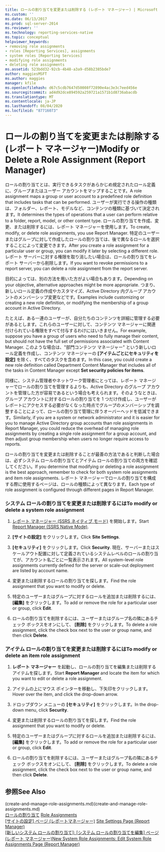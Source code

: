 ```yaml
---
title: ロールの割り当てを変更または削除する (レポート マネージャー) | Microsoft Docs
ms.custom: ''
ms.date: 06/13/2017
ms.prod: sql-server-2014
ms.reviewer: ''
ms.technology: reporting-services-native
ms.topic: conceptual
helpviewer_keywords:
- removing role assignments
- roles [Reporting Services], assignments
- system roles [Reporting Services]
- modifying role assignments
- deleting role assignments
ms.assetid: 523bdd32-92cb-4b48-a3a9-d58b2385bde7
author: maggiesMSFT
ms.author: maggies
manager: kfile
ms.openlocfilehash: d67c5cdb7647d50008f72890e4ac3e3c7eed456e
ms.sourcegitcommit: ad4d92dce894592a259721a1571b1d8736abacdb
ms.translationtype: MT
ms.contentlocale: ja-JP
ms.lasthandoff: 08/04/2020
ms.locfileid: "87716073"
---
```

# <a name="modify-or-delete-a-role-assignment-report-manager"></a><span data-ttu-id="fe0ef-102">ロールの割り当てを変更または削除する (レポート マネージャー)</span><span class="sxs-lookup"><span data-stu-id="fe0ef-102">Modify or Delete a Role Assignment (Report Manager)</span></span>
  <span data-ttu-id="fe0ef-103">ロールの割り当てとは、実行できるタスクがあらかじめ規定されたロール定義に、グループまたはユーザー アカウントをマップすることです。</span><span class="sxs-lookup"><span data-stu-id="fe0ef-103">A role assignment maps a group or user account to a predefined role definition that includes tasks that can be performed.</span></span> <span data-ttu-id="fe0ef-104">ユーザーが実行できる操作の種類は、フォルダー、レポート、モデルなど、コンテンツの種類に基づいて決定されます。</span><span class="sxs-lookup"><span data-stu-id="fe0ef-104">It determines the types of operations that a user can perform relative to a folder, report, model, or other content type.</span></span> <span data-ttu-id="fe0ef-105">ロールの割り当てを作成、変更、または削除するには、レポート マネージャーを使用します。</span><span class="sxs-lookup"><span data-stu-id="fe0ef-105">To create, modify, or delete role assignments, you use Report Manager.</span></span> <span data-ttu-id="fe0ef-106">特定のユーザーまたはグループに対して作成したロールの割り当ては、後で異なるロールを選択することによって変更できます。</span><span class="sxs-lookup"><span data-stu-id="fe0ef-106">After you create a role assignment for a particular user or group, you can modify it later by selecting a different role.</span></span> <span data-ttu-id="fe0ef-107">レポート サーバーに対する権限を取り消したい場合は、ロールの割り当てをレポート サーバーから削除します。</span><span class="sxs-lookup"><span data-stu-id="fe0ef-107">If you want to revoke permissions to a report server, you can delete a role assignment from the report server.</span></span>  
  
 <span data-ttu-id="fe0ef-108">目的によっては、別の方法を用いた方がよい場合もあります。</span><span class="sxs-lookup"><span data-stu-id="fe0ef-108">Depending on your objective, alternative approaches might be more appropriate.</span></span> <span data-ttu-id="fe0ef-109">つまり、新しいロール定義の作成やカスタマイズ、Active Directory 内グループ アカウントのメンバーシップ変更などです。</span><span class="sxs-lookup"><span data-stu-id="fe0ef-109">Examples include customizing or creating a new role definition, or modifying the membership of a group account in Active Directory.</span></span>  
  
 <span data-ttu-id="fe0ef-110">たとえば、ある一連のユーザーが、自分たちのコンテンツを詳細に管理する必要があるとします。これらのユーザーに対して、コンテンツ マネージャーに関連付けられている権限をすべて付与するわけにはいきません。</span><span class="sxs-lookup"><span data-stu-id="fe0ef-110">For example, suppose you have a group of users who need to fully manage their content, but should not have the full set of permissions associated with Content Manager.</span></span> <span data-ttu-id="fe0ef-111">このような場合は、"部門コンテンツ マネージャー" という新しいロール定義を作成し、コンテンツ マネージャーの **[アイテムごとにセキュリティを設定]** を除く、すべてのタスクを含めます。</span><span class="sxs-lookup"><span data-stu-id="fe0ef-111">In this case, you could create a new role definition called Department Content Manager that includes all of the tasks in Content Manager except **Set security policies for items**.</span></span>  
  
 <span data-ttu-id="fe0ef-112">同様に、システム管理者やネットワーク管理者にとっては、レポート マネージャーでロールの割り当てを管理するよりも、Active Directory のグループ アカウントを管理した方が容易であるという場合も考えられます。そのようなときは、グループ アカウントに対するロールの割り当てを 1 つだけ作成し、ユーザーがレポートにアクセスする必要がなくなった時点でグループのメンバーシップを調整することによって、ロールの割り当て管理に伴うオーバーヘッドを低減できます。</span><span class="sxs-lookup"><span data-stu-id="fe0ef-112">Similarly, if you are a system or network administrator and it is easier for you to manage Active Directory group accounts than role assignments in Report Manager, you could reduce the overhead of managing role assignments by creating a single role assignment for a group account, and then adjust group membership when users no longer require access to reports.</span></span>  
  
 <span data-ttu-id="fe0ef-113">ロールの割り当てを変更または削除することが最善の方法であると判断した場合は、必ずシステム ロールの割り当てとアイテム ロールの割り当ての両方を確認してください。</span><span class="sxs-lookup"><span data-stu-id="fe0ef-113">If you determine that modifying or deleting a role assignment is the best approach, remember to check for both system role assignments and item role assignments.</span></span> <span data-ttu-id="fe0ef-114">レポート マネージャーでロールの割り当てを構成する際に使用するページは、ロールの種類によって異なります。</span><span class="sxs-lookup"><span data-stu-id="fe0ef-114">Each type of role assignment is configured through different pages in Report Manager.</span></span>  
  
### <a name="to-modify-or-delete-a-system-role-assignment"></a><span data-ttu-id="fe0ef-115">システム ロールの割り当てを変更または削除するには</span><span class="sxs-lookup"><span data-stu-id="fe0ef-115">To modify or delete a system role assignment</span></span>  
  
1.  <span data-ttu-id="fe0ef-116">[レポート マネージャー &#40;SSRS ネイティブ モード&#41;](../report-manager-ssrs-native-mode.md) を開始します。</span><span class="sxs-lookup"><span data-stu-id="fe0ef-116">Start [Report Manager  &#40;SSRS Native Mode&#41;](../report-manager-ssrs-native-mode.md).</span></span>  
  
2.  <span data-ttu-id="fe0ef-117">**[サイトの設定]** をクリックします。</span><span class="sxs-lookup"><span data-stu-id="fe0ef-117">Click **Site Settings**.</span></span>  
  
3.  <span data-ttu-id="fe0ef-118">**[セキュリティ]** をクリックします。</span><span class="sxs-lookup"><span data-stu-id="fe0ef-118">Click **Security**.</span></span> <span data-ttu-id="fe0ef-119">現在、サーバーまたはスケールアウト配置に対して定義されているシステムレベルのロールの割り当てが、アカウント名ごとに一覧表示されます。</span><span class="sxs-lookup"><span data-stu-id="fe0ef-119">All system-level role assignments currently defined for the server or scale-out deployment are listed by account name.</span></span>  
  
4.  <span data-ttu-id="fe0ef-120">変更または削除するロールの割り当てを探します。</span><span class="sxs-lookup"><span data-stu-id="fe0ef-120">Find the role assignment that you want to modify or delete.</span></span>  
  
5.  <span data-ttu-id="fe0ef-121">特定のユーザーまたはグループに対するロールを追加または削除するには、 **[編集]** をクリックします。</span><span class="sxs-lookup"><span data-stu-id="fe0ef-121">To add or remove the role for a particular user or group, click **Edit**.</span></span>  
  
6.  <span data-ttu-id="fe0ef-122">ロールの割り当てを削除するには、ユーザーまたはグループ名の隣にあるチェック ボックスをオンにして、 **[削除]** をクリックします。</span><span class="sxs-lookup"><span data-stu-id="fe0ef-122">To delete a role assignment, click the check box next to the user or group name, and then click **Delete**.</span></span>  
  
### <a name="to-modify-or-delete-an-item-role-assignment"></a><span data-ttu-id="fe0ef-123">アイテム ロールの割り当てを変更または削除するには</span><span class="sxs-lookup"><span data-stu-id="fe0ef-123">To modify or delete an item role assignment</span></span>  
  
1.  <span data-ttu-id="fe0ef-124">**レポート マネージャー** を起動し、ロールの割り当てを編集または削除するアイテムを探します。</span><span class="sxs-lookup"><span data-stu-id="fe0ef-124">Start **Report Manager** and locate the item for which you want to edit or delete a role assignment.</span></span>  
  
2.  <span data-ttu-id="fe0ef-125">アイテムの上にマウス ポインターを移動し、下矢印をクリックします。</span><span class="sxs-lookup"><span data-stu-id="fe0ef-125">Hover over the item, and click the drop-down arrow.</span></span>  
  
3.  <span data-ttu-id="fe0ef-126">ドロップダウン メニューの **[セキュリティ]** をクリックします。</span><span class="sxs-lookup"><span data-stu-id="fe0ef-126">In the drop-down menu, click **Security**.</span></span>  
  
4.  <span data-ttu-id="fe0ef-127">変更または削除するロールの割り当てを探します。</span><span class="sxs-lookup"><span data-stu-id="fe0ef-127">Find the role assignment that you want to modify or delete.</span></span>  
  
5.  <span data-ttu-id="fe0ef-128">特定のユーザーまたはグループに対するロールを追加または削除するには、 **[編集]** をクリックします。</span><span class="sxs-lookup"><span data-stu-id="fe0ef-128">To add or remove the role for a particular user or group, click **Edit**.</span></span>  
  
6.  <span data-ttu-id="fe0ef-129">ロールの割り当てを削除するには、ユーザーまたはグループ名の隣にあるチェック ボックスをオンにして、 **[削除]** をクリックします。</span><span class="sxs-lookup"><span data-stu-id="fe0ef-129">To delete a role assignment, click the check box next to the user or group name, and then click **Delete**.</span></span>  
  
## <a name="see-also"></a><span data-ttu-id="fe0ef-130">参照</span><span class="sxs-lookup"><span data-stu-id="fe0ef-130">See Also</span></span>  
 <span data-ttu-id="fe0ef-131">(create-and-manage-role-assignments.md)</span><span class="sxs-lookup"><span data-stu-id="fe0ef-131">(create-and-manage-role-assignments.md)</span></span>   
 <span data-ttu-id="fe0ef-132">[ロールの割り当て](role-assignments.md) </span><span class="sxs-lookup"><span data-stu-id="fe0ef-132">[Role Assignments](role-assignments.md) </span></span>  
 <span data-ttu-id="fe0ef-133">[[サイトの設定] ページ &#40;レポートマネージャー&#41;](../site-settings-page-report-manager.md) </span><span class="sxs-lookup"><span data-stu-id="fe0ef-133">[Site Settings Page &#40;Report Manager&#41;](../site-settings-page-report-manager.md) </span></span>  
 <span data-ttu-id="fe0ef-134">[[新しいシステム ロールの割り当て]: [システム ロールの割り当てを編集] ページ &#40;レポート マネージャー&#41;](../new-system-role-assignments-edit-system-role-assignments-page-report-manager.md)</span><span class="sxs-lookup"><span data-stu-id="fe0ef-134">[New System Role Assignments: Edit System Role Assignments Page &#40;Report Manager&#41;](../new-system-role-assignments-edit-system-role-assignments-page-report-manager.md)</span></span>  
  
  
